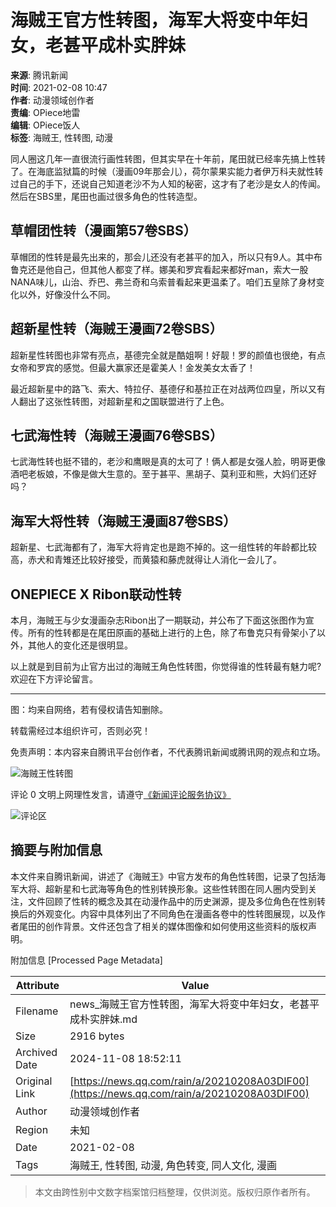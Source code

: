 # 海贼王官方性转图，海军大将变中年妇女，老甚平成朴实胖妹

**来源**: 腾讯新闻  
**时间**: 2021-02-08 10:47  
**作者**: 动漫领域创作者  
**责编**: OPiece地雷  
**编辑**: OPiece饭人  
**标签**: 海贼王, 性转图, 动漫  

同人圈这几年一直很流行画性转图，但其实早在十年前，尾田就已经率先搞上性转了。在海底监狱篇的时候（漫画09年那会儿），荷尔蒙果实能力者伊万科夫就性转过自己的手下，还说自己知道老沙不为人知的秘密，这才有了老沙是女人的传闻。然后在SBS里，尾田也画过很多角色的性转造型。

## 草帽团性转（漫画第57卷SBS）

草帽团的性转是最先出来的，那会儿还没有老甚平的加入，所以只有9人。其中布鲁克还是他自己，但其他人都变了样。娜美和罗宾看起来都好man，索大一股NANA味儿，山治、乔巴、弗兰奇和乌索普看起来更温柔了。咱们五皇除了身材变化以外，好像没什么不同。

## 超新星性转（海贼王漫画72卷SBS）

超新星性转图也非常有亮点，基德完全就是酷姐啊！好靓！罗的颜值也很绝，有点女帝和罗宾的感觉。但最大赢家还是霍美人！金发美女太香了！

最近超新星中的路飞、索大、特拉仔、基德仔和基拉正在对战两位四皇，所以又有人翻出了这张性转图，对超新星和之国联盟进行了上色。

## 七武海性转（海贼王漫画76卷SBS）

七武海性转也挺不错的，老沙和鹰眼是真的太可了！俩人都是女强人脸，明哥更像酒吧老板娘，不像是做大生意的。至于甚平、黑胡子、莫利亚和熊，大妈们还好吗？

## 海军大将性转（海贼王漫画87卷SBS）

超新星、七武海都有了，海军大将肯定也是跑不掉的。这一组性转的年龄都比较高，赤犬和青雉还比较好接受，而黄猿和藤虎就得让人消化一会儿了。

## ONEPIECE X Ribon联动性转

本月，海贼王与少女漫画杂志Ribon出了一期联动，并公布了下面这张图作为宣传。所有的性转都是在尾田原画的基础上进行的上色，除了布鲁克只有骨架小了以外，其他人的变化还是很明显。

以上就是到目前为止官方出过的海贼王角色性转图，你觉得谁的性转最有魅力呢?欢迎在下方评论留言。

---

图：均来自网络，若有侵权请告知删除。

转载需经过本组织许可，否则必究！

免责声明：本内容来自腾讯平台创作者，不代表腾讯新闻或腾讯网的观点和立场。

![海贼王性转图](https://inews.gtimg.com/newsapp_bt/0/1012205723968_6694/0)

评论 0 文明上网理性发言，请遵守[《新闻评论服务协议》](https://new.qq.com/static/coralinfo.htm)  

![评论区](http://inews.gtimg.com/newsapp_ls/0/12597139796/0)

## 摘要与附加信息

<!-- tcd_abstract -->
本文件来自腾讯新闻，讲述了《海贼王》中官方发布的角色性转图，记录了包括海军大将、超新星和七武海等角色的性别转换形象。这些性转图在同人圈内受到关注，文件回顾了性转的概念及其在动漫作品中的历史渊源，提及多位角色在性别转换后的外观变化。内容中具体列出了不同角色在漫画各卷中的性转图展现，以及作者尾田的创作背景。文件还包含了相关的媒体图像和如何使用这些资料的版权声明。
<!-- tcd_abstract_end -->

附加信息 [Processed Page Metadata]

| Attribute       | Value                                  |
|-----------------|----------------------------------------|
| Filename        | news_海贼王官方性转图，海军大将变中年妇女，老甚平成朴实胖妹.md                             |
| Size            | 2916 bytes                           |
| Archived Date   | 2024-11-08 18:52:11                             |
| Original Link   | [https://news.qq.com/rain/a/20210208A03DIF00](https://news.qq.com/rain/a/20210208A03DIF00)                       |
| Author          | 动漫领域创作者                               |
| Region          | 未知                               |
| Date            | 2021-02-08                                 |
| Tags            | 海贼王, 性转图, 动漫, 角色转变, 同人文化, 漫画                                 |
>
> 本文由跨性别中文数字档案馆归档整理，仅供浏览。版权归原作者所有。
>